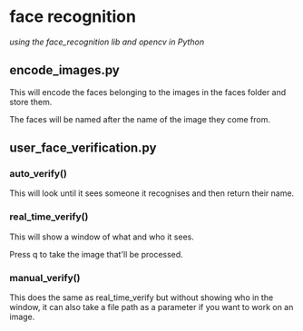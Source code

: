 # face recognition

_using the face_recognition lib and opencv in Python_

## encode_images.py

This will encode the faces belonging to the images in the faces folder and store them.

The faces will be named after the name of the image they come from.

## user_face_verification.py

### auto_verify()

This will look until it sees someone it recognises and then return their name.

### real_time_verify()

This will show a window of what and who it sees.

Press q to take the image that'll be processed.

### manual_verify()

This does the same as real_time_verify but without showing who in the window, it can also take a file path as a parameter if you want to work on an image.
